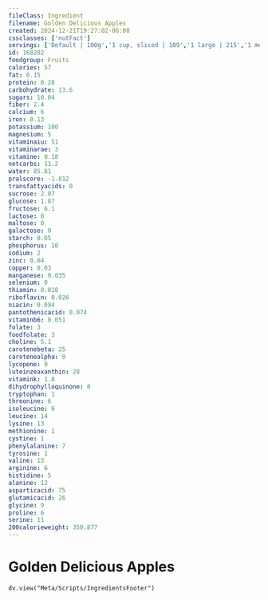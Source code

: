 ```yaml
---
fileClass: Ingredient
filename: Golden Delicious Apples
created: 2024-12-21T19:27:02-06:00
cssclasses: ['nutFact']
servings: ['Default | 100g','1 cup, sliced | 109','1 large | 215','1 medium | 169','1 small | 129']
id: 168202
foodgroup: Fruits
calories: 57
fat: 0.15
protein: 0.28
carbohydrate: 13.6
sugars: 10.04
fiber: 2.4
calcium: 6
iron: 0.13
potassium: 100
magnesium: 5
vitaminaiu: 51
vitaminarae: 3
vitamine: 0.18
netcarbs: 11.2
water: 85.81
pralscore: -1.812
transfattyacids: 0
sucrose: 2.07
glucose: 1.87
fructose: 6.1
lactose: 0
maltose: 0
galactose: 0
starch: 0.05
phosphorus: 10
sodium: 2
zinc: 0.04
copper: 0.03
manganese: 0.035
selenium: 0
thiamin: 0.018
riboflavin: 0.026
niacin: 0.094
pantothenicacid: 0.074
vitaminb6: 0.051
folate: 3
foodfolate: 3
choline: 5.1
carotenebeta: 25
carotenealpha: 0
lycopene: 0
luteinzeaxanthin: 28
vitamink: 1.8
dihydrophylloquinone: 0
tryptophan: 1
threonine: 6
isoleucine: 6
leucine: 14
lysine: 13
methionine: 1
cystine: 1
phenylalanine: 7
tyrosine: 1
valine: 13
arginine: 6
histidine: 5
alanine: 12
asparticacid: 75
glutamicacid: 26
glycine: 9
proline: 6
serine: 11
200calorieweight: 350.877
---
```


# Golden Delicious Apples

```dataviewjs
dv.view("Meta/Scripts/IngredientsFooter")
```